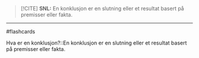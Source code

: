 >[!CITE] __SNL:__ En konklusjon er en slutning eller et resultat basert på premisser eller fakta.


---

#flashcards 

Hva er en konklusjon?::En konklusjon er en slutning eller et resultat basert på premisser eller fakta.